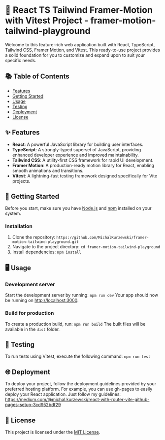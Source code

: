 # 🚀 React TS Tailwind Framer-Motion with Vitest Project - framer-motion-tailwind-playground

Welcome to this feature-rich web application built with React, TypeScript, Tailwind CSS, Framer Motion, and Vitest. This ready-to-use project provides a solid foundation for you to customize and expand upon to suit your specific needs.

## 📚 Table of Contents

- [Features](#features)
- [Getting Started](#getting-started)
- [Usage](#usage)
- [Testing](#testing)
- [Deployment](#deployment)
- [License](#license)

## ✨ Features

- **React**: A powerful JavaScript library for building user interfaces.
- **TypeScript**: A strongly-typed superset of JavaScript, providing enhanced developer experience and improved maintainability.
- **Tailwind CSS**: A utility-first CSS framework for rapid UI development.
- **Framer Motion**: A production-ready motion library for React, enabling smooth animations and transitions.
- **Vitest**: A lightning-fast testing framework designed specifically for Vite projects.

## 🚀 Getting Started

Before you start, make sure you have [Node.js](https://nodejs.org/) and [npm](https://www.npmjs.com/) installed on your system.

### Installation

1. Clone the repository:
`https://github.com/MichalKurzewski/framer-motion-tailwind-playground.git`
2. Navigate to the project directory:
`cd framer-motion-tailwind-playground`
3. Install dependencies:
`npm install`

## 🖥️ Usage

### Development server

Start the development server by running:
`npm run dev`
Your app should now be running on [http://localhost:3000](http://localhost:3000).

### Build for production

To create a production build, run:
`npm run build`
The built files will be available in the `dist` folder.

## 🧪 Testing

To run tests using Vitest, execute the following command:
`npm run test`

## 🌐 Deployment

To deploy your project, follow the deployment guidelines provided by your preferred hosting platform. For example, you can use gh-pages to easily deploy your React application.
Just follow my guidelines:
https://medium.com/@michal.kurzewski/react-with-router-vite-github-pages-setup-3cd952bdf29


## 📄 License

This project is licensed under the [MIT License](LICENSE).
